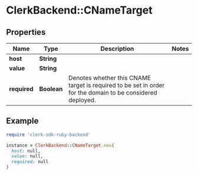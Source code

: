 # ClerkBackend::CNameTarget

## Properties

| Name | Type | Description | Notes |
| ---- | ---- | ----------- | ----- |
| **host** | **String** |  |  |
| **value** | **String** |  |  |
| **required** | **Boolean** | Denotes whether this CNAME target is required to be set in order for the domain to be considered deployed.  |  |

## Example

```ruby
require 'clerk-sdk-ruby-backend'

instance = ClerkBackend::CNameTarget.new(
  host: null,
  value: null,
  required: null
)
```

